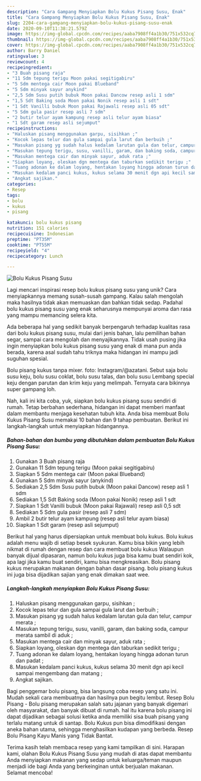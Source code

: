 ```yaml
---
description: "Cara Gampang Menyiapkan Bolu Kukus Pisang Susu, Enak"
title: "Cara Gampang Menyiapkan Bolu Kukus Pisang Susu, Enak"
slug: 2204-cara-gampang-menyiapkan-bolu-kukus-pisang-susu-enak
date: 2020-09-10T11:38:21.579Z
image: https://img-global.cpcdn.com/recipes/aaba7908ff4a1b30/751x532cq70/bolu-kukus-pisang-susu-foto-resep-utama.jpg
thumbnail: https://img-global.cpcdn.com/recipes/aaba7908ff4a1b30/751x532cq70/bolu-kukus-pisang-susu-foto-resep-utama.jpg
cover: https://img-global.cpcdn.com/recipes/aaba7908ff4a1b30/751x532cq70/bolu-kukus-pisang-susu-foto-resep-utama.jpg
author: Barry Daniel
ratingvalue: 3
reviewcount: 4
recipeingredient:
- "3 Buah pisang raja"
- "11 Sdm tepung terigu Moon pakai segitigabiru"
- "5 Sdm mentega cair Moon pakai Blueband"
- "5 Sdm minyak sayur anykind"
- "2,5 Sdm Susu putih bubuk Moon pakai Dancow resep asli 1 sdm"
- "1,5 Sdt Baking soda Moon pakai Nonik resep asli 1 sdt"
- "1 Sdt Vanilli bubuk Moon pakai Rajawali resep asli 05 sdt"
- "5 Sdm gula pasir resep asli 7 sdm"
- "2 butir telur ayam kampung resep asli telur ayam biasa"
- "1 Sdt garam resep asli sejumput"
recipeinstructions:
- "Haluskan pisang menggunakan garpu, sisihkan ;"
- "Kocok lepas telur dan gula sampai gula larut dan berbuih ;"
- "Masukan pisang yg sudah halus kedalam larutan gula dan telur, campur merata ;"
- "Masukan tepung terigu, susu, vanilli, garam, dan baking soda, campur merata sambil di aduk ;"
- "Masukan mentega cair dan minyak sayur, aduk rata ;"
- "Siapkan loyang, oleskan dgn mentega dan taburkan sedikit terigu ;"
- "Tuang adonan ke dalam loyang, hentakan loyang hingga adonan turun dan padat ;"
- "Masukan kedalam panci kukus, kukus selama 30 menit dgn api kecil sampai mengembang dan matang ;"
- "Angkat sajikan."
categories:
- Resep
tags:
- bolu
- kukus
- pisang

katakunci: bolu kukus pisang 
nutrition: 151 calories
recipecuisine: Indonesian
preptime: "PT35M"
cooktime: "PT55M"
recipeyield: "4"
recipecategory: Lunch

---
```



![Bolu Kukus Pisang Susu](https://img-global.cpcdn.com/recipes/aaba7908ff4a1b30/751x532cq70/bolu-kukus-pisang-susu-foto-resep-utama.jpg)

Lagi mencari inspirasi resep bolu kukus pisang susu yang unik? Cara menyiapkannya memang susah-susah gampang. Kalau salah mengolah maka hasilnya tidak akan memuaskan dan bahkan tidak sedap. Padahal bolu kukus pisang susu yang enak seharusnya mempunyai aroma dan rasa yang mampu memancing selera kita.

Ada beberapa hal yang sedikit banyak berpengaruh terhadap kualitas rasa dari bolu kukus pisang susu, mulai dari jenis bahan, lalu pemilihan bahan segar, sampai cara mengolah dan menyajikannya. Tidak usah pusing jika ingin menyiapkan bolu kukus pisang susu yang enak di mana pun anda berada, karena asal sudah tahu triknya maka hidangan ini mampu jadi suguhan spesial.

Bolu pisang kukus tanpa mixer. foto: Instagram/@azatani. Sebut saja bolu susu keju, bolu susu coklat, bolu susu talas, dan bolu susu Lembang special keju dengan parutan dan krim keju yang melimpah. Ternyata cara bikinnya super gampang loh.


Nah, kali ini kita coba, yuk, siapkan bolu kukus pisang susu sendiri di rumah. Tetap berbahan sederhana, hidangan ini dapat memberi manfaat dalam membantu menjaga kesehatan tubuh kita. Anda bisa membuat Bolu Kukus Pisang Susu memakai 10 bahan dan 9 tahap pembuatan. Berikut ini langkah-langkah untuk menyiapkan hidangannya.

<!--inarticleads1-->

##### Bahan-bahan dan bumbu yang dibutuhkan dalam pembuatan Bolu Kukus Pisang Susu:

1. Gunakan 3 Buah pisang raja
1. Gunakan 11 Sdm tepung terigu (Moon pakai segitigabiru)
1. Siapkan 5 Sdm mentega cair (Moon pakai Blueband)
1. Gunakan 5 Sdm minyak sayur (anykind)
1. Sediakan 2,5 Sdm Susu putih bubuk (Moon pakai Dancow) resep asli 1 sdm
1. Sediakan 1,5 Sdt Baking soda (Moon pakai Nonik) resep asli 1 sdt
1. Siapkan 1 Sdt Vanilli bubuk (Moon pakai Rajawali) resep asli 0,5 sdt
1. Sediakan 5 Sdm gula pasir (resep asli 7 sdm)
1. Ambil 2 butir telur ayam kampung (resep asli telur ayam biasa)
1. Siapkan 1 Sdt garam (resep asli sejumput)


Berikut hal yang harus dipersiapkan untuk membuat bolu kukus. Bolu kukus adalah menu wajib di setiap besek syukuran. Kamu bisa bikin yang lebih nikmat di rumah dengan resep dan cara membuat bolu kukus Walaupun banyak dijual dipasaran, namun bolu kukus juga bisa kamu buat sendiri kok, apa lagi jika kamu buat sendiri, kamu bisa mengkreasikan. Bolu pisang kukus merupakan makanan dengan bahan dasar pisang. bolu pisang kukus ini juga bisa dijadikan sajian yang enak dimakan saat wee. 

<!--inarticleads2-->

##### Langkah-langkah menyiapkan Bolu Kukus Pisang Susu:

1. Haluskan pisang menggunakan garpu, sisihkan ;
1. Kocok lepas telur dan gula sampai gula larut dan berbuih ;
1. Masukan pisang yg sudah halus kedalam larutan gula dan telur, campur merata ;
1. Masukan tepung terigu, susu, vanilli, garam, dan baking soda, campur merata sambil di aduk ;
1. Masukan mentega cair dan minyak sayur, aduk rata ;
1. Siapkan loyang, oleskan dgn mentega dan taburkan sedikit terigu ;
1. Tuang adonan ke dalam loyang, hentakan loyang hingga adonan turun dan padat ;
1. Masukan kedalam panci kukus, kukus selama 30 menit dgn api kecil sampai mengembang dan matang ;
1. Angkat sajikan.


Bagi penggemar bolu pisang, bisa langsung coba resep yang satu ini. Mudah sekali cara membuatnya dan hasilnya pun begitu lembut. Resep Bolu Pisang - Bolu pisang merupakan salah satu jajanan yang banyak digemari oleh masyarakat, dan banyak dibuat di rumah. hal itu karena bolu pisang ini dapat dijadikan sebagai solusi ketika anda memiliki sisa buah pisang yang terlalu matang untuk di santap. Bolu Kukus pun bisa dimodifikasi dengan aneka bahan utama, sehingga menghasilkan kudapan yang berbeda. Resep Bolu Pisang Kayu Manis yang Tidak Bantat. 

Terima kasih telah membaca resep yang kami tampilkan di sini. Harapan kami, olahan Bolu Kukus Pisang Susu yang mudah di atas dapat membantu Anda menyiapkan makanan yang sedap untuk keluarga/teman maupun menjadi ide bagi Anda yang berkeinginan untuk berjualan makanan. Selamat mencoba!
